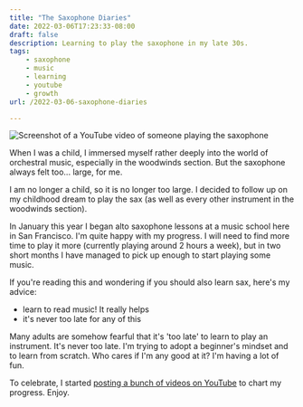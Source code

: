 ```yaml
---
title: "The Saxophone Diaries"
date: 2022-03-06T17:23:33-08:00
draft: false
description: Learning to play the saxophone in my late 30s.
tags: 
    - saxophone
    - music
    - learning
    - youtube
    - growth
url: /2022-03-06-saxophone-diaries

---
```


![Screenshot of a YouTube video of someone playing the saxophone](/img/saxscreenshot.jpg "Screenshot of a YouTube video of someone playing the saxophone") 

When I was a child, I immersed myself rather deeply into the world of orchestral music, especially in the woodwinds section. But the saxophone always felt too... large, for me. 

I am no longer a child, so it is no longer too large. I decided to follow up on my childhood dream to play the sax (as well as every other instrument in the woodwinds section).

In January this year I began alto saxophone lessons at a music school here in San Francisco. I'm quite happy with my progress. I will need to find more time to play it more (currently playing around 2 hours a week), but in two short months I have managed to pick up enough to start playing some music. 

If you're reading this and wondering if you should also learn sax, here's my advice:

- learn to read music! It really helps
- it's never too late for any of this

Many adults are somehow fearful that it's 'too late' to learn to play an instrument. It's never too late. I'm trying to adopt a beginner's mindset and to learn from scratch. Who cares if I'm any good at it? I'm having a lot of fun.

To celebrate, I started [posting a bunch of videos on YouTube](https://www.youtube.com/user/skinnylatte/videos) to chart my progress. Enjoy. 
